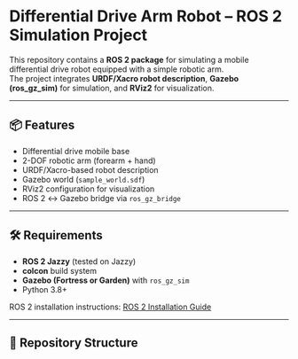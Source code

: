 # Differential Drive Arm Robot – ROS 2 Simulation Project

This repository contains a **ROS 2 package** for simulating a mobile differential drive robot equipped with a simple robotic arm.  
The project integrates **URDF/Xacro robot description**, **Gazebo (ros_gz_sim)** for simulation, and **RViz2** for visualization.

---

## 📦 Features
- Differential drive mobile base  
- 2-DOF robotic arm (forearm + hand)  
- URDF/Xacro-based robot description  
- Gazebo world (`sample_world.sdf`)  
- RViz2 configuration for visualization  
- ROS 2 ↔ Gazebo bridge via `ros_gz_bridge`  

---

## 🛠️ Requirements

- **ROS 2 Jazzy** (tested on Jazzy)  
- **colcon** build system  
- **Gazebo (Fortress or Garden)** with `ros_gz_sim`  
- Python 3.8+  

ROS 2 installation instructions: [ROS 2 Installation Guide](https://docs.ros.org/en/jazzy/Installation.html)

---

## 📂 Repository Structure
